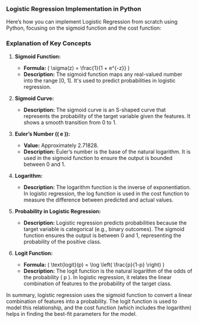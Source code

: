### Logistic Regression Implementation in Python

Here’s how you can implement Logistic Regression from scratch using Python, focusing on the sigmoid function and the cost function:


### Explanation of Key Concepts

1. **Sigmoid Function:**
   - **Formula:** \( \sigma(z) = \frac{1}{1 + e^{-z}} \)
   - **Description:** The sigmoid function maps any real-valued number into the range [0, 1]. It's used to predict probabilities in logistic regression.

2. **Sigmoid Curve:**
   - **Description:** The sigmoid curve is an S-shaped curve that represents the probability of the target variable given the features. It shows a smooth transition from 0 to 1.

3. **Euler’s Number (\( e \)):**
   - **Value:** Approximately 2.71828.
   - **Description:** Euler’s number is the base of the natural logarithm. It is used in the sigmoid function to ensure the output is bounded between 0 and 1.

4. **Logarithm:**
   - **Description:** The logarithm function is the inverse of exponentiation. In logistic regression, the log function is used in the cost function to measure the difference between predicted and actual values.

5. **Probability in Logistic Regression:**
   - **Description:** Logistic regression predicts probabilities because the target variable is categorical (e.g., binary outcomes). The sigmoid function ensures the output is between 0 and 1, representing the probability of the positive class.

6. **Logit Function:**
   - **Formula:** \( \text{logit}(p) = \log \left( \frac{p}{1-p} \right) \)
   - **Description:** The logit function is the natural logarithm of the odds of the probability \( p \). In logistic regression, it relates the linear combination of features to the probability of the target class.

In summary, logistic regression uses the sigmoid function to convert a linear combination of features into a probability. The logit function is used to model this relationship, and the cost function (which includes the logarithm) helps in finding the best-fit parameters for the model.
